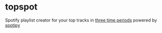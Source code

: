 # topspot
Spotify playlist creator for your top tracks in [three time periods](https://developer.spotify.com/web-api/get-users-top-artists-and-tracks/) powered by [spotipy](http://spotipy.readthedocs.io/en/latest/#)
